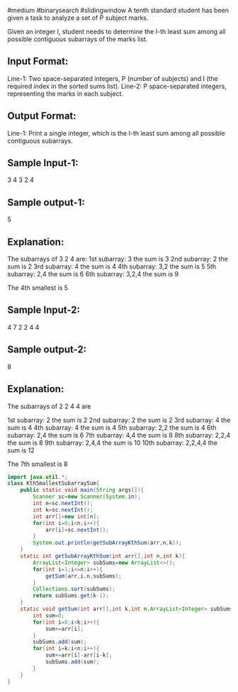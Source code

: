 #medium
#binarysearch
#slidingwindow 
A tenth standard student has been given a task to analyze a set of P subject marks.

Given an integer I, student needs to determine the I-th least sum among all possible contiguous subarrays of the marks list.

Input Format:
--------------
Line-1: Two space-separated integers, P (number of subjects) and I (the required index in the sorted sums list).
Line-2: P space-separated integers, representing the marks in each subject.

Output Format:
--------------
Line-1: Print a single integer, which is the I-th least sum among all possible contiguous subarrays.

Sample Input-1:
--------------
3 4
3 2 4

Sample output-1:
---------------
5

Explanation: 
------------
The subarrays of 3 2 4 are:
1st subarray: 3 the sum is 3
2nd subarray: 2 the sum is 2
3rd subarray: 4 the sum is 4
4th subarray: 3,2 the sum is 5
5th subarray: 2,4 the sum is 6
6th subarray: 3,2,4 the sum is 9

The 4th smallest is 5

Sample Input-2:
---------------
4 7
2 2 4 4

Sample output-2:
----------------
8

Explanation: 
------------
The subarrays of 2 2 4 4 are

1st subarray: 2 the sum is 2
2nd subarray: 2 the sum is 2
3rd subarray: 4 the sum is 4
4th subarray: 4 the sum is 4
5th subarray: 2,2 the sum is 4
6th subarray: 2,4 the sum is 6
7th subarray: 4,4 the sum is 8
8th subarray: 2,2,4 the sum is 8
9th subarray: 2,4,4 the sum is 10
10th subarray: 2,2,4,4 the sum is 12

The 7th smallest is 8

```java
import java.util.*;
class KthSmallestSubarraySum{
    public static void main(String args[]){
        Scanner sc=new Scanner(System.in);
        int n=sc.nextInt();
        int k=sc.nextInt();
        int arr[]=new int[n];
        for(int i=0;i<n;i++){
            arr[i]=sc.nextInt();
        }
        System.out.println(getSubArrayKthSum(arr,n,k));
    }
    static int getSubArrayKthSum(int arr[],int n,int k){
        ArrayList<Integer> subSums=new ArrayList<>();
        for(int i=1;i<=n;i++){
            getSum(arr,i,n,subSums);
        }
        Collections.sort(subSums);
        return subSums.get(k-1);
    }
    static void getSum(int arr[],int k,int n,ArrayList<Integer> subSums){
        int sum=0;
        for(int i=0;i<k;i++){
            sum+=arr[i];
        }
        subSums.add(sum);
        for(int i=k;i<n;i++){
            sum+=arr[i]-arr[i-k];
            subSums.add(sum);
        }
    }
}

```